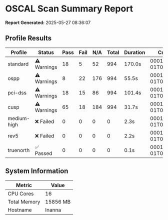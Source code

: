 # OSCAL Scan Summary Report

**Report Generated:** 2025-05-27 08:36:07

## Profile Results

| Profile | Status | Pass | Fail | N/A | Total | Duration | Created | Updated | Reference | Note |
|---------|--------|------|------|-----|-------|----------|---------|---------|-----------|------|
| standard | ⚠️ Warnings | 18 | 5 | 52 | 994 | 170.0s | 0001-01-01T00:00:00Z | 0001-01-01T00:00:00Z |  |  |
| ospp | ⚠️ Warnings | 8 | 22 | 176 | 994 | 55.5s | 0001-01-01T00:00:00Z | 0001-01-01T00:00:00Z |  |  |
| pci-dss | ⚠️ Warnings | 18 | 15 | 86 | 994 | 101.4s | 0001-01-01T00:00:00Z | 0001-01-01T00:00:00Z |  |  |
| cusp | ⚠️ Warnings | 65 | 18 | 184 | 994 | 31.7s | 0001-01-01T00:00:00Z | 0001-01-01T00:00:00Z |  |  |
| medium-high | ❌ Failed | 0 | 0 | 0 | 0 | 2.3s | 0001-01-01T00:00:00Z | 0001-01-01T00:00:00Z |  |  |
| rev5 | ❌ Failed | 0 | 0 | 0 | 0 | 2.2s | 0001-01-01T00:00:00Z | 0001-01-01T00:00:00Z |  |  |
| truenorth | ✅ Passed | 0 | 0 | 0 | 0 | 0.1s | 0001-01-01T00:00:00Z | 0001-01-01T00:00:00Z |  |  |

## System Information

| Metric | Value |
|--------|-------|
| CPU Cores | 16 |
| Total Memory | 15856 MB |
| Hostname | Inanna |

